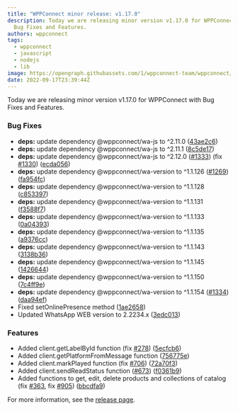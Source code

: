 ```yaml
---
title: "WPPConnect minor release: v1.17.0"
description: Today we are releasing minor version v1.17.0 for WPPConnect with
  Bug Fixes and Features.
authors: wppconnect
tags:
  - wppconnect
  - javascript
  - nodejs
  - lib
image: https://opengraph.githubassets.com/1/wppconnect-team/wppconnect/releases/tag/v1.17.0
date: 2022-09-17T23:39:44Z
---
```


Today we are releasing minor version v1.17.0 for WPPConnect with Bug Fixes and Features.

<!--truncate-->

### Bug Fixes

* **deps:** update dependency @wppconnect/wa-js to ^2.11.0 ([43ae2c6](https://github.com/wppconnect-team/wppconnect/commit/43ae2c648232346aea6ebbcc9d2374482724c65b))
* **deps:** update dependency @wppconnect/wa-js to ^2.11.1 ([8c5de17](https://github.com/wppconnect-team/wppconnect/commit/8c5de17deb1abdb7595a38dd9043bd2fc094d8d9))
* **deps:** update dependency @wppconnect/wa-js to ^2.12.0 ([#1333](https://github.com/wppconnect-team/wppconnect/issues/1333)) (fix [#1330](https://github.com/wppconnect-team/wppconnect/issues/1330)) ([ecda056](https://github.com/wppconnect-team/wppconnect/commit/ecda056fab342ebe52b40dc8266fdb091fcf93e0))
* **deps:** update dependency @wppconnect/wa-version to ^1.1.126 ([#1269](https://github.com/wppconnect-team/wppconnect/issues/1269)) ([fa954fc](https://github.com/wppconnect-team/wppconnect/commit/fa954fcb872945ea671b7616100c04b7b8ce9846))
* **deps:** update dependency @wppconnect/wa-version to ^1.1.128 ([c853397](https://github.com/wppconnect-team/wppconnect/commit/c853397280cd790c4ba77236b4653840e46d180f))
* **deps:** update dependency @wppconnect/wa-version to ^1.1.131 ([f3588f7](https://github.com/wppconnect-team/wppconnect/commit/f3588f7a562237ba55b0e64670835cc3f4e1f826))
* **deps:** update dependency @wppconnect/wa-version to ^1.1.133 ([0a04393](https://github.com/wppconnect-team/wppconnect/commit/0a0439393b970f5e1558c35fc7343027c9f9d8ca))
* **deps:** update dependency @wppconnect/wa-version to ^1.1.135 ([a9376cc](https://github.com/wppconnect-team/wppconnect/commit/a9376cc0e3c09541b7ae4720d3acda076b08b482))
* **deps:** update dependency @wppconnect/wa-version to ^1.1.143 ([3138b36](https://github.com/wppconnect-team/wppconnect/commit/3138b36efc965d8628fe4fe942cce7543daa17ec))
* **deps:** update dependency @wppconnect/wa-version to ^1.1.145 ([1426644](https://github.com/wppconnect-team/wppconnect/commit/14266448f20790a5c7ee7f146656dd1ef7bd0455))
* **deps:** update dependency @wppconnect/wa-version to ^1.1.150 ([7c4ff9e](https://github.com/wppconnect-team/wppconnect/commit/7c4ff9e50e216d12f3f2cc5e96bd9c10a5b3894a))
* **deps:** update dependency @wppconnect/wa-version to ^1.1.154 ([#1334](https://github.com/wppconnect-team/wppconnect/issues/1334)) ([daa94ef](https://github.com/wppconnect-team/wppconnect/commit/daa94ef808660bd5acb143ceb8c9bff9a3a25a18))
* Fixed setOnlinePresence method ([1ae2658](https://github.com/wppconnect-team/wppconnect/commit/1ae265808b2d167a51f09bc86334640d5e818ea0))
* Updated WhatsApp WEB version to 2.2234.x ([3edc013](https://github.com/wppconnect-team/wppconnect/commit/3edc013a9d0e19d608fee77d4b9fccbccb0d1bd8))


### Features

* Added client.getLabelById function (fix [#278](https://github.com/wppconnect-team/wppconnect/issues/278)) ([5ecfcb6](https://github.com/wppconnect-team/wppconnect/commit/5ecfcb6d042f1077f1f1678321ce674f45d626af))
* Added client.getPlatformFromMessage function ([756775e](https://github.com/wppconnect-team/wppconnect/commit/756775e837ef39028682014afc091e0d5106ae7a))
* Added client.markPlayed function (fix [#706](https://github.com/wppconnect-team/wppconnect/issues/706)) ([72a70f3](https://github.com/wppconnect-team/wppconnect/commit/72a70f3c313c3772d18b436d88d1b988aa84f594))
* Added client.sendReadStatus function ([#673](https://github.com/wppconnect-team/wppconnect/issues/673)) ([f0361b9](https://github.com/wppconnect-team/wppconnect/commit/f0361b9c2a7b582c4d652bdc4d589d6464411330))
* Added functions to get, edit, delete products and collections of catalog (fix [#363](https://github.com/wppconnect-team/wppconnect/issues/363), fix [#905](https://github.com/wppconnect-team/wppconnect/issues/905)) ([bbcdfa9](https://github.com/wppconnect-team/wppconnect/commit/bbcdfa947c44cc77056077b8a2b80ea237f584c6))

For more information, see the [release page](https://github.com/wppconnect-team/wppconnect/releases/tag/v1.17.0).